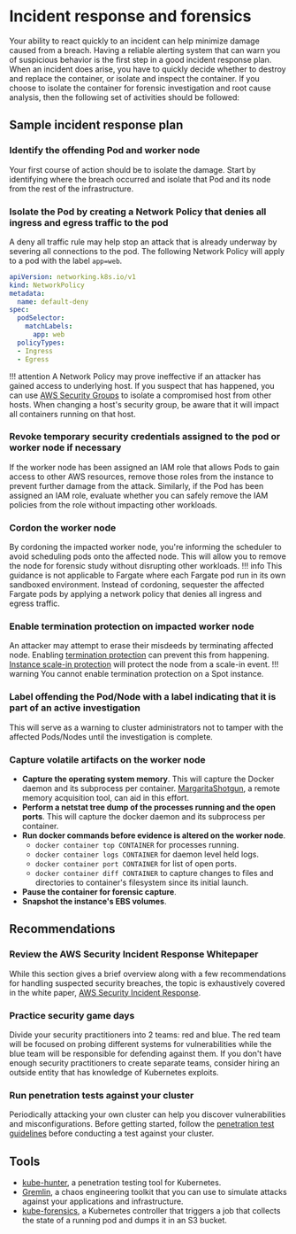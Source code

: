 # Incident response and forensics
Your ability to react quickly to an incident can help minimize damage caused from a breach. Having a reliable alerting system that can warn you of suspicious behavior is the first step in a good incident response plan. When an incident does arise, you have to quickly decide whether to destroy and replace the container, or isolate and inspect the container. If you choose to isolate the container for forensic investigation and root cause analysis, then the following set of activities should be followed:

## Sample incident response plan

### Identify the offending Pod and worker node
Your first course of action should be to isolate the damage.  Start by identifying where the breach occurred and isolate that Pod and its node from the rest of the infrastructure.
### Isolate the Pod by creating a Network Policy that denies all ingress and egress traffic to the pod
A deny all traffic rule may help stop an attack that is already underway by severing all connections to the pod. The following Network Policy will apply to a pod with the label `app=web`. 
```yaml
apiVersion: networking.k8s.io/v1
kind: NetworkPolicy
metadata:
  name: default-deny
spec:
  podSelector:
    matchLabels: 
      app: web
  policyTypes:
  - Ingress
  - Egress
```
!!! attention 
    A Network Policy may prove ineffective if an attacker has gained access to underlying host. If you suspect that has happened, you can use [AWS Security Groups](https://docs.aws.amazon.com/vpc/latest/userguide/VPC_SecurityGroups.html) to isolate a compromised host from other hosts. When changing a host's security group, be aware that it will impact all containers running on that host.  
### Revoke temporary security credentials assigned to the pod or worker node if necessary
If the worker node has been assigned an IAM role that allows Pods to gain access to other AWS resources, remove those roles from the instance to prevent further damage from the attack. Similarly, if the Pod has been assigned an IAM role, evaluate whether you can safely remove the IAM policies from the role without impacting other workloads.
### Cordon the worker node
By cordoning the impacted worker node, you're informing the scheduler to avoid scheduling pods onto the affected node. This will allow you to remove the node for forensic study without disrupting other workloads.
!!! info
    This guidance is not applicable to Fargate where each Fargate pod run in its own sandboxed environment.  Instead of cordoning, sequester the affected Fargate pods by applying a network policy that denies all ingress and egress traffic. 
### Enable termination protection on impacted worker node
An attacker may attempt to erase their misdeeds by terminating affected node.  Enabling [termination protection](https://docs.aws.amazon.com/AWSEC2/latest/UserGuide/terminating-instances.html#Using_ChangingDisableAPITermination) can prevent this from happening.  [Instance scale-in protection](https://docs.aws.amazon.com/autoscaling/ec2/userguide/as-instance-termination.html#instance-protection) will protect the node from a scale-in event. 
!!! warning 
    You cannot enable termination protection on a Spot instance. 
### Label offending the Pod/Node with a label indicating that it is part of an active investigation
This will serve as a warning to cluster administrators not to tamper with the affected Pods/Nodes until the investigation is complete. 
### Capture volatile artifacts on the worker node
+ **Capture the operating system memory**. This will capture the Docker daemon and its subprocess per container.  [MargaritaShotgun](https://github.com/ThreatResponse/margaritashotgun), a remote memory acquisition tool, can aid in this effort. 
+ **Perform a netstat tree dump of the processes running and the open ports**. This will capture the docker daemon and its subprocess per container. 
+ **Run docker commands before evidence is altered on the worker node**.
    + `docker container top CONTAINER` for processes running.
    + `docker container logs CONTAINER` for daemon level held logs.
    + `docker container port CONTAINER` for list of open ports.
    + `docker container diff CONTAINER` to capture changes to files and directories to container's  filesystem since its initial launch.   
+ **Pause the container for forensic capture**.
+ **Snapshot the instance's EBS volumes**.

## Recommendations

### Review the AWS Security Incident Response Whitepaper
While this section gives a brief overview along with a few  recommendations for handling suspected security breaches, the topic is exhaustively covered in the white paper, [AWS Security Incident Response](https://d1.awsstatic.com/whitepapers/aws_security_incident_response.pdf).

### Practice security game days
Divide your security practitioners into 2 teams: red and blue.  The red team will be focused on probing different systems for vulnerabilities while the blue team will be responsible for defending against them.  If you don't have enough security practitioners to create separate teams, consider hiring an outside entity that has knowledge of Kubernetes exploits. 

### Run penetration tests against your cluster
Periodically attacking your own cluster can help you discover vulnerabilities and misconfigurations.  Before getting started, follow the [penetration test guidelines](https://aws.amazon.com/security/penetration-testing/) before conducting a test against your cluster. 

## Tools
+ [kube-hunter](https://github.com/aquasecurity/kube-hunter), a penetration testing tool for Kubernetes. 
+ [Gremlin](https://www.gremlin.com/product/#kubernetes), a chaos engineering toolkit that you can use to simulate attacks against your applications and infrastructure. 
+ [kube-forensics](https://github.com/keikoproj/kube-forensics), a Kubernetes controller that triggers a job that collects the state of a running pod and dumps it in an S3 bucket. 
